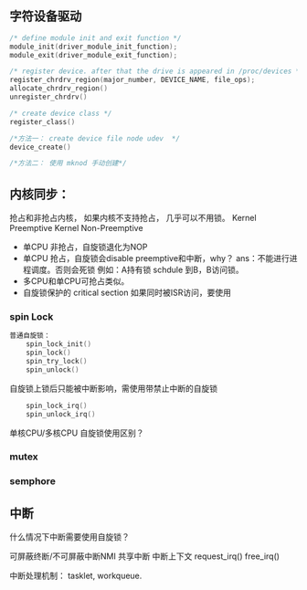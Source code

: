 
## 字符设备驱动
```cpp
/* define module init and exit function */
module_init(driver_module_init_function);
module_exit(driver_module_exit_function);

/* register device. after that the drive is appeared in /proc/devices */
register_chrdrv_region(major_number, DEVICE_NAME, file_ops);
allocate_chrdrv_region()
unregister_chrdrv()

/* create device class */
register_class()

/*方法一： create device file node udev  */
device_create()

/*方法二： 使用 mknod 手动创建*/
```

## 内核同步：
抢占和非抢占内核， 如果内核不支持抢占， 几乎可以不用锁。
Kernel Preemptive
Kernel Non-Preemptive

- 单CPU 非抢占，自旋锁退化为NOP
- 单CPU 抢占，自旋锁会disable preemptive和中断，why？ ans：不能进行进程调度。否则会死锁 例如：A持有锁 schdule 到B，B访问锁。
- 多CPU和单CPU可抢占类似。
- 自旋锁保护的 critical section 如果同时被ISR访问，要使用
### spin Lock
```cpp
普通自旋锁：
    spin_lock_init()
    spin_lock()
    spin_try_lock()
    spin_unlock()
```

自旋锁上锁后只能被中断影响，需使用带禁止中断的自旋锁
```cpp
    spin_lock_irq()
    spin_unlock_irq()
```
单核CPU/多核CPU 自旋锁使用区别？

### mutex
### semphore
  

## 中断
什么情况下中断需要使用自旋锁？

可屏蔽终断/不可屏蔽中断NMI
共享中断
中断上下文
request_irq()
free_irq()

中断处理机制：
tasklet, workqueue.
